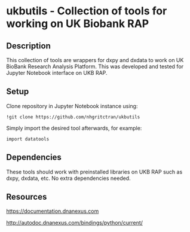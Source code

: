 # ukbutils - Collection of tools for working on UK Biobank RAP

## Description
This collection of tools are wrappers for dxpy and dxdata to work on UK BioBank Research Analysis Platform. This was developed and tested for Jupyter Notebook interface on UKB RAP.

## Setup
Clone repository in Jupyter Notebook instance using:
```angular2html
!git clone https://github.com/nhgritctran/ukbutils
```
Simply import the desired tool afterwards, for example:
```angular2html
import datatools
```

## Dependencies
These tools should work with preinstalled libraries on UKB RAP such as dxpy, dxdata, etc. No extra dependencies needed.

## Resources
https://documentation.dnanexus.com

http://autodoc.dnanexus.com/bindings/python/current/
